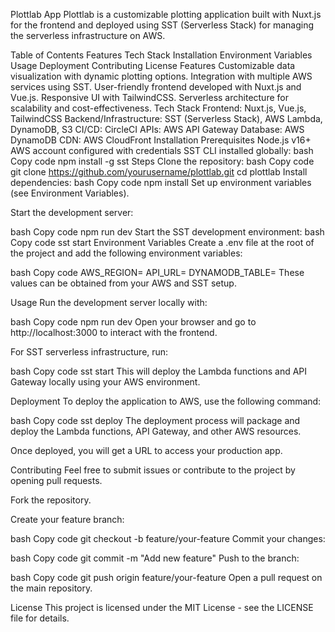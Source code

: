 Plottlab App
Plottlab is a customizable plotting application built with Nuxt.js for the frontend and deployed using SST (Serverless Stack) for managing the serverless infrastructure on AWS.

Table of Contents
Features
Tech Stack
Installation
Environment Variables
Usage
Deployment
Contributing
License
Features
Customizable data visualization with dynamic plotting options.
Integration with multiple AWS services using SST.
User-friendly frontend developed with Nuxt.js and Vue.js.
Responsive UI with TailwindCSS.
Serverless architecture for scalability and cost-effectiveness.
Tech Stack
Frontend: Nuxt.js, Vue.js, TailwindCSS
Backend/Infrastructure: SST (Serverless Stack), AWS Lambda, DynamoDB, S3
CI/CD: CircleCI
APIs: AWS API Gateway
Database: AWS DynamoDB
CDN: AWS CloudFront
Installation
Prerequisites
Node.js v16+
AWS account configured with credentials
SST CLI installed globally:
bash
Copy code
npm install -g sst
Steps
Clone the repository:
bash
Copy code
git clone https://github.com/yourusername/plottlab.git
cd plottlab
Install dependencies:
bash
Copy code
npm install
Set up environment variables (see Environment Variables).

Start the development server:

bash
Copy code
npm run dev
Start the SST development environment:
bash
Copy code
sst start
Environment Variables
Create a .env file at the root of the project and add the following environment variables:

bash
Copy code
AWS_REGION=<your-aws-region>
API_URL=<your-api-gateway-url>
DYNAMODB_TABLE=<your-dynamodb-table-name>
These values can be obtained from your AWS and SST setup.

Usage
Run the development server locally with:

bash
Copy code
npm run dev
Open your browser and go to http://localhost:3000 to interact with the frontend.

For SST serverless infrastructure, run:

bash
Copy code
sst start
This will deploy the Lambda functions and API Gateway locally using your AWS environment.

Deployment
To deploy the application to AWS, use the following command:

bash
Copy code
sst deploy
The deployment process will package and deploy the Lambda functions, API Gateway, and other AWS resources.

Once deployed, you will get a URL to access your production app.

Contributing
Feel free to submit issues or contribute to the project by opening pull requests.

Fork the repository.

Create your feature branch:

bash
Copy code
git checkout -b feature/your-feature
Commit your changes:

bash
Copy code
git commit -m "Add new feature"
Push to the branch:

bash
Copy code
git push origin feature/your-feature
Open a pull request on the main repository.

License
This project is licensed under the MIT License - see the LICENSE file for details.
